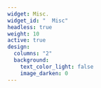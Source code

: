 ```yaml
---
widget: Misc.
widget_id: "  Misc"
headless: true
weight: 10
active: true
design:
  columns: "2"
  background:
    text_color_light: false
    image_darken: 0
---
```

